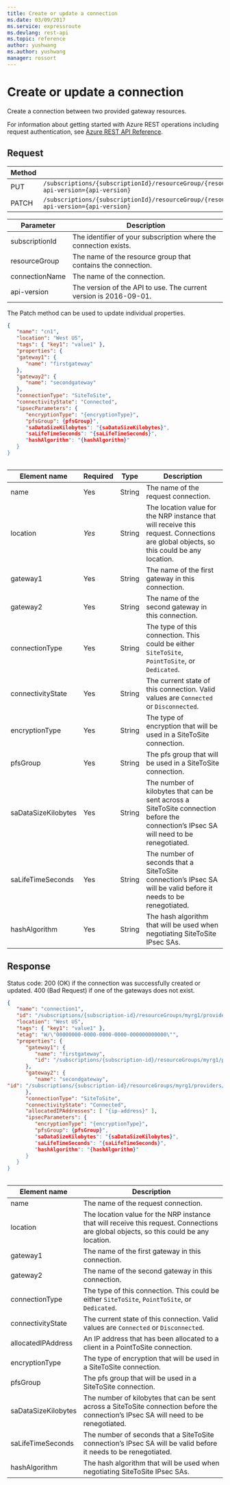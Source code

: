 ```yaml
---
title: Create or update a connection
ms.date: 03/09/2017
ms.service: expressroute
ms.devlang: rest-api
ms.topic: reference
author: yushwang
ms.author: yushwang
manager: rossort
---
```

# Create or update a connection
Create a connection between two provided gateway resources.  

For information about getting started with Azure REST operations including request authentication, see [Azure REST API Reference](../../../index.md).

## Request  
 
|Method|Request URI|  
|------------|-----------------|  
|PUT|`/subscriptions/{subscriptionId}/resourceGroup/{resourceGroup}/providers/microsoft.network/connections/{connectionName}?api-version={api-version}`|  
|PATCH|`/subscriptions/{subscriptionId}/resourceGroup/{resourceGroup}/providers/microsoft.network/connections/{connectionName}?api-version={api-version}`|  

| Parameter | Description |
| --------- | ----------- |
| subscriptionId | The identifier of your subscription where the connection exists. |
| resourceGroup | The name of the resource group that contains the connection. |
| connectionName | The name of the connection.|
| api-version | The version of the API to use. The current version is 2016-09-01. | 

The Patch method can be used to update individual properties.  
  
```json  
{  
   "name": "cn1",  
   "location": "West US",  
   "tags": { "key1": "value1" },  
   "properties": {  
   "gateway1": {  
      "name": "firstgateway"  
   },  
   "gateway2": {  
      "name": "secondgateway"  
   },  
   "connectionType": "SiteToSite",  
   "connectivityState": "Connected",  
   "ipsecParameters": {  
      "encryptionType": "{encryptionType}",  
      "pfsGroup": {pfsGroup}",  
      "saDataSizeKilobytes": "{saDataSizeKilobytes}",  
      "saLifeTimeSeconds": "{saLifeTimeSeconds}",  
      "hashAlgorithm": "{hashAlgorithm}"  
   }  
}  
  
```  
  
|Element name|Required|Type|Description|  
|------------------|--------------|----------|-----------------|  
|name|Yes|String|The name of the request connection.|  
|location|*Yes*|String|The location value for the NRP instance that will receive this request. Connections are global objects, so this could be any location.|  
|gateway1|Yes|String|The name of the first gateway in this connection.|  
|gateway2|Yes|String|The name of the second gateway in this connection.|  
|connectionType|Yes|String|The type of this connection. This could be either `SiteToSite`, `PointToSite`, or `Dedicated`.|  
|connectivityState|Yes|String|The current state of this connection. Valid values are `Connected` or `Disconnected`.|  
|encryptionType|Yes|String|The type of encryption that will be used in a SiteToSite connection.|  
|pfsGroup|Yes|String|The pfs group that will be used in a SiteToSite connection.|  
|saDataSizeKilobytes|Yes|String|The number of kilobytes that can be sent across a SiteToSite connection before the connection’s IPsec SA will need to be renegotiated.|  
|saLifeTimeSeconds|Yes|String|The number of seconds that a SiteToSite connection’s IPsec SA will be valid before it needs to be renegotiated.|  
|hashAlgorithm|Yes|String|The hash algorithm that will be used when negotiating SiteToSite IPsec SAs.|  
  
## Response  
 Status code: 200 (OK) if the connection was successfully created or updated. 400 (Bad Request) if one of the gateways does not exist.  
  
```json  
{  
   "name": "connection1",  
   "id": "/subscriptions/{subscription-id}/resourceGroups/myrg1/providers/microsoft.network/connections/connection1",  
   "location": "West US",  
   "tags": { "key1": "value1" },  
   "etag": "W/\"00000000-0000-0000-0000-000000000000\"",  
   "properties": {  
      "gateway1": {  
         "name": "firstgateway",  
         "id": "/subscriptions/{subscription-id}/resourceGroups/myrg1/providers/microsoft.network/SiteToSite/firstgateway"  
      },  
      "gateway2": {  
         "name": "secondgateway",  
"id": "/subscriptions/{subscription-id}/resourceGroups/myrg1/providers/microsoft.network/SiteToSite/secondgateway"  
      },  
      "connectionType": "SiteToSite",  
      "connectivityState": "Connected",  
      "allocatedIPAddresses": [ "{ip-address}" ],  
      "ipsecParameters": {  
         "encryptionType": "{encryptionType}",  
         "pfsGroup": {pfsGroup}",  
         "saDataSizeKilobytes": "{saDataSizeKilobytes}",  
         "saLifeTimeSeconds": "{saLifeTimeSeconds}",  
         "hashAlgorithm": "{hashAlgorithm}"  
      }  
   }  
}  
  
```  
  
|Element name|Description|  
|------------------|-----------------|  
|name|The name of the request connection.|  
|location|The location value for the NRP instance that will receive this request. Connections are global objects, so this could be any location.|  
|gateway1|The name of the first gateway in this connection.|  
|gateway2|The name of the second gateway in this connection.|  
|connectionType|The type of this connection. This could be either `SiteToSite`, `PointToSite`, or `Dedicated`.|  
|connectivityState|The current state of this connection. Valid values are `Connected` or `Disconnected`.|  
|allocatedIPAddress|An IP address that has been allocated to a client in a PointToSite connection.|  
|encryptionType|The type of encryption that will be used in a SiteToSite connection.|  
|pfsGroup|The pfs group that will be used in a SiteToSite connection.|  
|saDataSizeKilobytes|The number of kilobytes that can be sent across a SiteToSite connection before the connection’s IPsec SA will need to be renegotiated.|  
|saLifeTimeSeconds|The number of seconds that a SiteToSite connection’s IPsec SA will be valid before it needs to be renegotiated.|  
|hashAlgorithm|The hash algorithm that will be used when negotiating SiteToSite IPsec SAs.|
